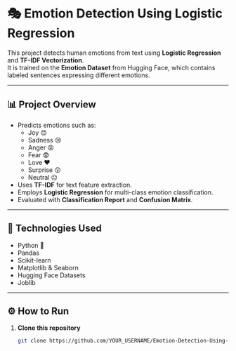 
# 🎭 Emotion Detection Using Logistic Regression

This project detects human emotions from text using **Logistic Regression** and **TF-IDF Vectorization**.  
It is trained on the **Emotion Dataset** from Hugging Face, which contains labeled sentences expressing different emotions.

---

## 📊 Project Overview
- Predicts emotions such as:
  - Joy 😊
  - Sadness 😢
  - Anger 😡
  - Fear 😨
  - Love ❤️
  - Surprise 😲
  - Neutral 😐
- Uses **TF-IDF** for text feature extraction.
- Employs **Logistic Regression** for multi-class emotion classification.
- Evaluated with **Classification Report** and **Confusion Matrix**.

---

## 🧠 Technologies Used
- Python 🐍  
- Pandas  
- Scikit-learn  
- Matplotlib & Seaborn  
- Hugging Face Datasets  
- Joblib  

---

## ⚙️ How to Run

1. **Clone this repository**
   ```bash
   git clone https://github.com/YOUR_USERNAME/Emotion-Detection-Using-Logistic-Regression.git
